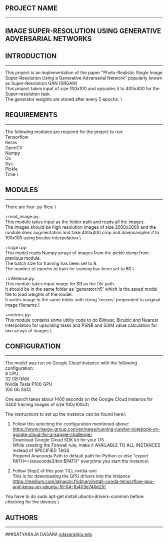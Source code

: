 ## PROJECT NAME
--------------
## IMAGE SUPER-RESOLUTION USING GENERATIVE ADVERSARIAL NETWORKS

## INTRODUCTION
--------------
This project is an implementation of the paper "Photo-Realistic Single Image Super-Resolution Using a Generative Adversarial Network" popularly known as Super-Resolution GAN (SRGAN) \
This project takes input of size 100x100 and upscales it to 400x400 for the Super-resolution task. \
The generator weights are stored after every 5 epochs. \

## REQUIREMENTS
--------------
The following modules are required for the project to run: \
Tensorflow \
Keras \
OpenCV \
Numpy \
Os \
Sys \
Pickle \
Time \

## MODULES
---------
There are four .py files: \

+read_image.py: \
This module takes input as the folder path and reads all the images. \
The images should be high resolution images of size 2000x2000 and the module does augmentation and take 400x400 crop and downsamples it to 100x100 using bicubic interpolation.\

+srgan.py:\
This model reads Numpy arrays of images from the pickle dump from previous module.\
The batch size for training has been set to 8.\
The number of epochs to train for training has been set to 60.\

+inference.py:\
This module takes input image for SR as the file path. \
It should be in the same folder as 'generator.h5' which is the saved model file to load weights of the model.\
It writes image in the same folder with string 'recons' prepended to original image filename.\

+metrics.py:\
This module contains some utility code to do Bilinear, Bicubic and Nearest interpolation for upscaling tasks and PSNR and SSIM value calculation for two arrays of images.\

## CONFIGURATION 
---------------
The model was run on Google Cloud instance with the following configuration:\
8 CPU\
32 GB RAM\
Nvidia Tesla P100 GPU\
100 Gb SSD\

One epoch takes about 1400 seconds on the Google Cloud Instance for 4400 training images of size 100x100x3\

The instructions to set up the instance can be found here:\

1. Follow this selecting the configuration mentioned above:\
https://www.margo-group.com/en/news/running-jupyter-notebook-on-google-cloud-for-a-kaggle-challenge/ \
Download Google Cloud SDK kit for your OS\
While creating the Firewall rule, make it AVAILABLE TO ALL INSTANCES instead of SPECIFIED TAGS\
Prepend Anaconda Path to default path for Python or else "export PATH=~/anaconda3/bin:$PATH" everytime you start the instance\

2. Follow Step2 of this post TILL nvidia-smi\
This is for downloading the GPU drivers into the instance\
https://medium.com/@naomi.fridman/install-conda-tensorflow-gpu-and-keras-on-ubuntu-18-04-1b403e740e25\

You have to do sudo apt-get install ubuntu-drivers-common before checking for the devices.\

## AUTHORS
---------
###SATYARAJA DASARA          sdasara@iu.edu


